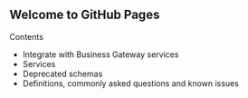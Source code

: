 ## Welcome to GitHub Pages

Contents
- Integrate with Business Gateway services
- Services
- Deprecated schemas
- Definitions, commonly asked questions and known issues

